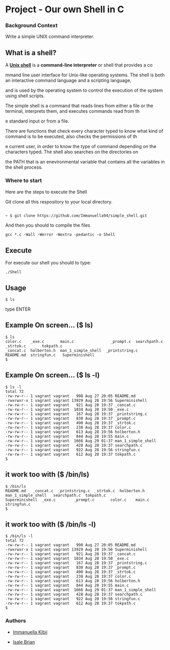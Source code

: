 # Project - Our own Shell in C

                                                                                                                                      

### Background Context                                                                                                                

Write a simple UNIX command interpreter.                                                                                              

## What is a shell?                                                                                                                   

A **[Unix shell](https://en.wikipedia.org/wiki/Unix_shell "Wikipedia")** is a **command-line interpreter** or shell that provides a co

mmand line user interface for Unix-like operating systems. The shell is both an interactive command language and a scripting language,

 and is used by the operating system to control the execution of the system using shell scripts.                                      

                                                                                                                                      

The simple shell is a command that reads lines from either a file or the terminal, interprets them, and executes commands read from th

e standard input or from a file.                                                                                                      

                                                                                                                                      

There are functions that check every character typed to know what kind of command is to be executed, also checks the permissions of th

e current user, in order to know the type of command depending on the characters typed. The shell also searches on the directories on 

the PATH that is an enevironmental variable that contains all the variables in the shell process.                                     

                                                                                                                                      

### Where to start  

Here are the steps to execute the Shell                           

                                                                  

Git clone all this respository to your local directory.        

                                                                  

```Bash                                                           

~ $ git clone https://github.com/Immanuella94/simple_shell.git 

```                                                               
And then you should to compile the files
```
gcc *.c -Wall -Werror -Wextra -pedantic -o Shell
```
## Execute
For execute our shell you should to type:

```
./Shell
```
## Usage

```
$ ls
```
type ENTER

## Example On screen... ($ ls)
```
$ ls
color.c    _exe.c       main.c                _prompt.c  searchpath.c  _strtok.c       tokpath.c
_concat.c  holberton.h  man_1_simple_shell  _printstring.c       README.md  stringfun.c   Superminishell
$
```

## Example On screen... ($ ls -l)
```
$ ls -l
total 72
-rw-rw-r-- 1 vagrant vagrant   998 Aug 27 20:05 README.md
-rwxrwxr-x 1 vagrant vagrant 13929 Aug 28 19:56 Superminishell
-rw-rw-r-- 1 vagrant vagrant   921 Aug 28 19:37 _concat.c
-rw-rw-r-- 1 vagrant vagrant  1034 Aug 28 19:50 _exe.c
-rw-rw-r-- 1 vagrant vagrant   167 Aug 28 19:37 _printstring.c
-rw-rw-r-- 1 vagrant vagrant   830 Aug 28 19:37 _prompt.c
-rw-rw-r-- 1 vagrant vagrant   490 Aug 28 19:37 _strtok.c
-rw-rw-r-- 1 vagrant vagrant   238 Aug 28 19:37 color.c
-rw-rw-r-- 1 vagrant vagrant   613 Aug 28 19:56 holberton.h
-rw-rw-r-- 1 vagrant vagrant   844 Aug 28 19:55 main.c
-rw-rw-r-- 1 vagrant vagrant  1666 Aug 29 01:37 man_1_simple_shell
-rw-rw-r-- 1 vagrant vagrant   428 Aug 28 19:37 searchpath.c
-rw-rw-r-- 1 vagrant vagrant   922 Aug 28 19:56 stringfun.c
-rw-rw-r-- 1 vagrant vagrant   612 Aug 28 19:37 tokpath.c
$
```
## it work too with ($ /bin/ls)
```
$ /bin/ls
README.md	_concat.c  _printstring.c  _strtok.c  holberton.h  man_1_simple_shell	searchpath.c  tokpath.c
Superminishell	_exe.c	      _prompt.c	      color.c    main.c	      			stringfun.c
$ 
```
## it work too with ($ /bin/ls -l)
```
$ /bin/ls -l
total 72
-rw-rw-r-- 1 vagrant vagrant   998 Aug 27 20:05 README.md
-rwxrwxr-x 1 vagrant vagrant 13929 Aug 28 19:56 Superminishell
-rw-rw-r-- 1 vagrant vagrant   921 Aug 28 19:37 _concat.c
-rw-rw-r-- 1 vagrant vagrant  1034 Aug 28 19:50 _exe.c
-rw-rw-r-- 1 vagrant vagrant   167 Aug 28 19:37 _printstring.c
-rw-rw-r-- 1 vagrant vagrant   830 Aug 28 19:37 _prompt.c
-rw-rw-r-- 1 vagrant vagrant   490 Aug 28 19:37 _strtok.c
-rw-rw-r-- 1 vagrant vagrant   238 Aug 28 19:37 color.c
-rw-rw-r-- 1 vagrant vagrant   613 Aug 28 19:56 holberton.h
-rw-rw-r-- 1 vagrant vagrant   844 Aug 28 19:55 main.c
-rw-rw-r-- 1 vagrant vagrant  1666 Aug 29 01:37 man_1_simple_shell
-rw-rw-r-- 1 vagrant vagrant   428 Aug 28 19:37 searchpath.c
-rw-rw-r-- 1 vagrant vagrant   922 Aug 28 19:56 stringfun.c
-rw-rw-r-- 1 vagrant vagrant   612 Aug 28 19:37 tokpath.c
$ 
```
                                                                                                                                      

### Authors                                                                                                                           

                                                                                                                                      

- [Immanuella Kibii](https://github.com/Immanuella94)                                                                                 

- [Isale Brian](https://github.com/BryanAim)
